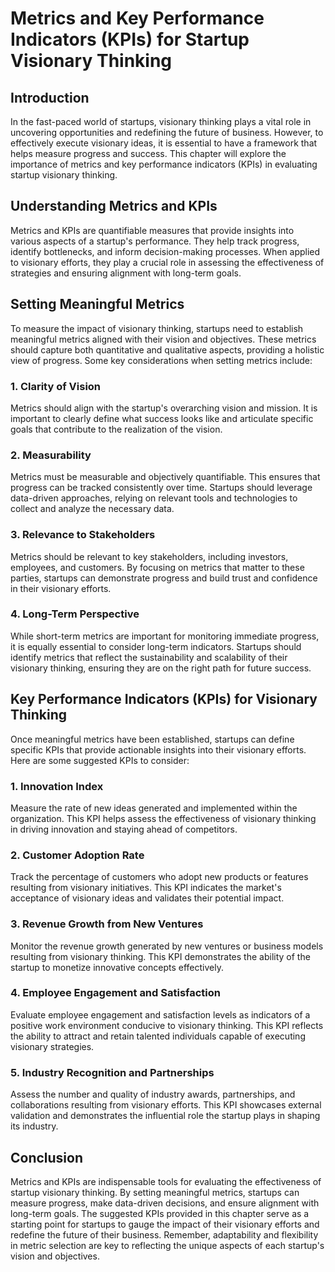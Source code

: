 Metrics and Key Performance Indicators (KPIs) for Startup Visionary Thinking
=====================================================================================

Introduction
------------

In the fast-paced world of startups, visionary thinking plays a vital role in uncovering opportunities and redefining the future of business. However, to effectively execute visionary ideas, it is essential to have a framework that helps measure progress and success. This chapter will explore the importance of metrics and key performance indicators (KPIs) in evaluating startup visionary thinking.

Understanding Metrics and KPIs
------------------------------

Metrics and KPIs are quantifiable measures that provide insights into various aspects of a startup's performance. They help track progress, identify bottlenecks, and inform decision-making processes. When applied to visionary efforts, they play a crucial role in assessing the effectiveness of strategies and ensuring alignment with long-term goals.

Setting Meaningful Metrics
--------------------------

To measure the impact of visionary thinking, startups need to establish meaningful metrics aligned with their vision and objectives. These metrics should capture both quantitative and qualitative aspects, providing a holistic view of progress. Some key considerations when setting metrics include:

### 1. Clarity of Vision

Metrics should align with the startup's overarching vision and mission. It is important to clearly define what success looks like and articulate specific goals that contribute to the realization of the vision.

### 2. Measurability

Metrics must be measurable and objectively quantifiable. This ensures that progress can be tracked consistently over time. Startups should leverage data-driven approaches, relying on relevant tools and technologies to collect and analyze the necessary data.

### 3. Relevance to Stakeholders

Metrics should be relevant to key stakeholders, including investors, employees, and customers. By focusing on metrics that matter to these parties, startups can demonstrate progress and build trust and confidence in their visionary efforts.

### 4. Long-Term Perspective

While short-term metrics are important for monitoring immediate progress, it is equally essential to consider long-term indicators. Startups should identify metrics that reflect the sustainability and scalability of their visionary thinking, ensuring they are on the right path for future success.

Key Performance Indicators (KPIs) for Visionary Thinking
--------------------------------------------------------

Once meaningful metrics have been established, startups can define specific KPIs that provide actionable insights into their visionary efforts. Here are some suggested KPIs to consider:

### 1. Innovation Index

Measure the rate of new ideas generated and implemented within the organization. This KPI helps assess the effectiveness of visionary thinking in driving innovation and staying ahead of competitors.

### 2. Customer Adoption Rate

Track the percentage of customers who adopt new products or features resulting from visionary initiatives. This KPI indicates the market's acceptance of visionary ideas and validates their potential impact.

### 3. Revenue Growth from New Ventures

Monitor the revenue growth generated by new ventures or business models resulting from visionary thinking. This KPI demonstrates the ability of the startup to monetize innovative concepts effectively.

### 4. Employee Engagement and Satisfaction

Evaluate employee engagement and satisfaction levels as indicators of a positive work environment conducive to visionary thinking. This KPI reflects the ability to attract and retain talented individuals capable of executing visionary strategies.

### 5. Industry Recognition and Partnerships

Assess the number and quality of industry awards, partnerships, and collaborations resulting from visionary efforts. This KPI showcases external validation and demonstrates the influential role the startup plays in shaping its industry.

Conclusion
----------

Metrics and KPIs are indispensable tools for evaluating the effectiveness of startup visionary thinking. By setting meaningful metrics, startups can measure progress, make data-driven decisions, and ensure alignment with long-term goals. The suggested KPIs provided in this chapter serve as a starting point for startups to gauge the impact of their visionary efforts and redefine the future of their business. Remember, adaptability and flexibility in metric selection are key to reflecting the unique aspects of each startup's vision and objectives.
